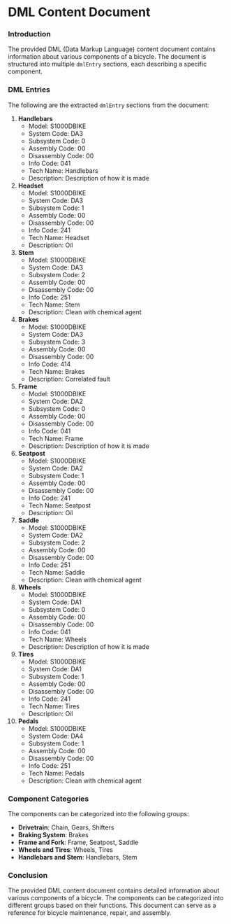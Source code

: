 DML Content Document
=====================

### Introduction

The provided DML (Data Markup Language) content document contains information about various components of a bicycle. The document is structured into multiple `dmlEntry` sections, each describing a specific component.

### DML Entries

The following are the extracted `dmlEntry` sections from the document:

1. **Handlebars**
	* Model: S1000DBIKE
	* System Code: DA3
	* Subsystem Code: 0
	* Assembly Code: 00
	* Disassembly Code: 00
	* Info Code: 041
	* Tech Name: Handlebars
	* Description: Description of how it is made
2. **Headset**
	* Model: S1000DBIKE
	* System Code: DA3
	* Subsystem Code: 1
	* Assembly Code: 00
	* Disassembly Code: 00
	* Info Code: 241
	* Tech Name: Headset
	* Description: Oil
3. **Stem**
	* Model: S1000DBIKE
	* System Code: DA3
	* Subsystem Code: 2
	* Assembly Code: 00
	* Disassembly Code: 00
	* Info Code: 251
	* Tech Name: Stem
	* Description: Clean with chemical agent
4. **Brakes**
	* Model: S1000DBIKE
	* System Code: DA3
	* Subsystem Code: 3
	* Assembly Code: 00
	* Disassembly Code: 00
	* Info Code: 414
	* Tech Name: Brakes
	* Description: Correlated fault
5. **Frame**
	* Model: S1000DBIKE
	* System Code: DA2
	* Subsystem Code: 0
	* Assembly Code: 00
	* Disassembly Code: 00
	* Info Code: 041
	* Tech Name: Frame
	* Description: Description of how it is made
6. **Seatpost**
	* Model: S1000DBIKE
	* System Code: DA2
	* Subsystem Code: 1
	* Assembly Code: 00
	* Disassembly Code: 00
	* Info Code: 241
	* Tech Name: Seatpost
	* Description: Oil
7. **Saddle**
	* Model: S1000DBIKE
	* System Code: DA2
	* Subsystem Code: 2
	* Assembly Code: 00
	* Disassembly Code: 00
	* Info Code: 251
	* Tech Name: Saddle
	* Description: Clean with chemical agent
8. **Wheels**
	* Model: S1000DBIKE
	* System Code: DA1
	* Subsystem Code: 0
	* Assembly Code: 00
	* Disassembly Code: 00
	* Info Code: 041
	* Tech Name: Wheels
	* Description: Description of how it is made
9. **Tires**
	* Model: S1000DBIKE
	* System Code: DA1
	* Subsystem Code: 1
	* Assembly Code: 00
	* Disassembly Code: 00
	* Info Code: 241
	* Tech Name: Tires
	* Description: Oil
10. **Pedals**
	* Model: S1000DBIKE
	* System Code: DA4
	* Subsystem Code: 1
	* Assembly Code: 00
	* Disassembly Code: 00
	* Info Code: 251
	* Tech Name: Pedals
	* Description: Clean with chemical agent

### Component Categories

The components can be categorized into the following groups:

* **Drivetrain**: Chain, Gears, Shifters
* **Braking System**: Brakes
* **Frame and Fork**: Frame, Seatpost, Saddle
* **Wheels and Tires**: Wheels, Tires
* **Handlebars and Stem**: Handlebars, Stem

### Conclusion

The provided DML content document contains detailed information about various components of a bicycle. The components can be categorized into different groups based on their functions. This document can serve as a reference for bicycle maintenance, repair, and assembly.
